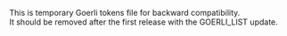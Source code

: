 This is temporary Goerli tokens file for backward compatibility.  
It should be removed after the first release with the GOERLI_LIST update.
